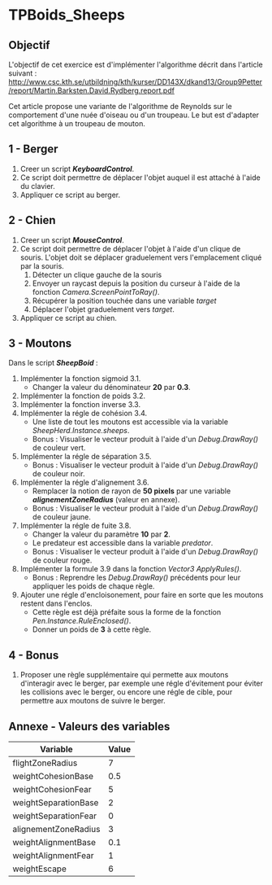 # TPBoids_Sheeps

## Objectif

L'objectif de cet exercice est d'implémenter l'algorithme décrit dans l'article suivant :
http://www.csc.kth.se/utbildning/kth/kurser/DD143X/dkand13/Group9Petter/report/Martin.Barksten.David.Rydberg.report.pdf

Cet article propose une variante de l'algorithme de Reynolds sur le comportement d'une nuée d'oiseau ou d'un troupeau. Le but est d'adapter cet algorithme à un troupeau de mouton.

## 1 - Berger

1. Creer un script __*KeyboardControl*__.
1. Ce script doit permettre de déplacer l'objet auquel il est attaché à l'aide du clavier.
1. Appliquer ce script au berger.

## 2 - Chien

1. Creer un script __*MouseControl*__.
1. Ce script doit permettre de déplacer l'objet à l'aide d'un clique de souris. L'objet doit se déplacer graduelement vers l'emplacement cliqué par la souris.
	1. Détecter un clique gauche de la souris
	1. Envoyer un raycast depuis la position du curseur à l'aide de la fonction *Camera.ScreenPointToRay()*.
	1. Récupérer la position touchée dans une variable *target*
	1. Déplacer l'objet graduelement vers *target*.
1. Appliquer ce script au chien.

## 3 - Moutons

Dans le script __*SheepBoid*__ :

1. Implémenter la fonction sigmoid 3.1.
	* Changer la valeur du dénominateur __20__ par __0.3__.
1. Implémenter la fonction de poids 3.2.
1. Implémenter la fonction inverse 3.3.
1. Implémenter la régle de cohésion 3.4.
	* Une liste de tout les moutons est accessible via la variable *SheepHerd.Instance.sheeps*.
	* Bonus : Visualiser le vecteur produit à l'aide d'un *Debug.DrawRay()* de couleur vert.
1. Implémenter la régle de séparation 3.5.
	* Bonus : Visualiser le vecteur produit à l'aide d'un *Debug.DrawRay()* de couleur noir.
1. Implémenter la régle d'alignement 3.6.
	* Remplacer la notion de rayon de __50 pixels__ par une variable __*alignementZoneRadius*__ (valeur en annexe).
	* Bonus : Visualiser le vecteur produit à l'aide d'un *Debug.DrawRay()* de couleur jaune.
1. Implémenter la régle de fuite 3.8.
	* Changer la valeur du paramètre __10__ par __2__.
	* Le predateur est accessible dans la variable *predator*.
	* Bonus : Visualiser le vecteur produit à l'aide d'un *Debug.DrawRay()* de couleur rouge.
1. Implémenter la formule 3.9 dans la fonction *Vector3 ApplyRules()*.
	* Bonus : Reprendre les *Debug.DrawRay()* précédents pour leur appliquer les poids de chaque règle.
1. Ajouter une régle d'encloisonement, pour faire en sorte que les moutons restent dans l'enclos.
	* Cette règle est déjà préfaite sous la forme de la fonction *Pen.Instance.RuleEnclosed()*.
	* Donner un poids de __3__ à cette règle.

## 4 - Bonus

1. Proposer une règle supplémentaire qui permette aux moutons d'interagir avec le berger, par exemple une régle d'évitement pour éviter les collisions avec le berger, ou encore une régle de cible, pour permettre aux moutons de suivre le berger.

## Annexe - Valeurs des variables

| Variable             | Value |
|----------------------|-------|
| flightZoneRadius     | 7     |
| weightCohesionBase   | 0.5   |
| weightCohesionFear   | 5     |
| weightSeparationBase | 2     |
| weightSeparationFear | 0     |
| alignementZoneRadius | 3     |
| weightAlignmentBase  | 0.1   |
| weightAlignmentFear  | 1     |
| weightEscape         | 6     |
